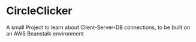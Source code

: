# CircleClicker
A small Project to learn about Client-Server-DB connections, to be built on an AWS Beanstalk environment
